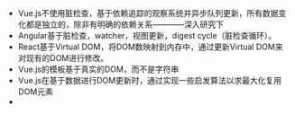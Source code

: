 * Vue.js不使用脏检查，基于依赖追踪的观察系统并异步队列更新，所有数据变化都是独立的，除非有明确的依赖关系————深入研究下
* Angular基于脏检查，watcher，视图更新，digest cycle（脏检查循环）。
* React基于Virtual DOM，将DOM数映射到内存中，通过更新Virtual DOM来对现有的DOM进行修改。
* Vue.js的模板基于真实的DOM，而不是字符串
* Vue.js在基于数据进行DOM更新时，通过实现一些启发算法以求最大化复用DOM元素
* 